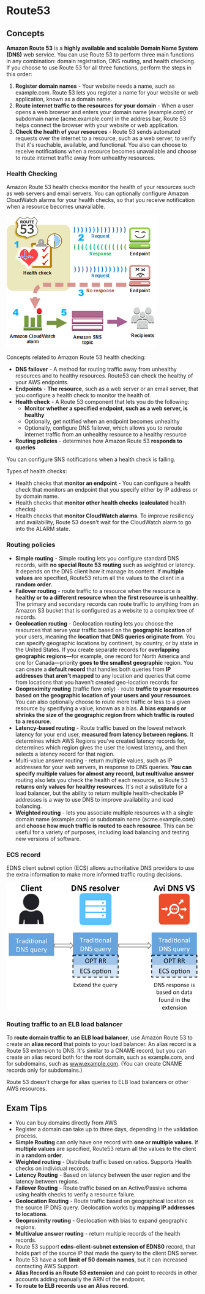 # Route53
## Concepts

**Amazon Route 53** is a **highly available and scalable Domain Name System (DNS)** web service. You can use Route 53 to perform three main functions in any combination: domain registration, DNS routing, and health checking. If you choose to use Route 53 for all three functions, perform the steps in this order:
1. **Register domain names** - Your website needs a name, such as example.com. Route 53 lets you register a name for your website or web application, known as a domain name.
2. **Route internet traffic to the resources for your domain** - When a user opens a web browser and enters your domain name (example.com) or subdomain name (acme.example.com) in the address bar, Route 53 helps connect the browser with your website or web application.
3. **Check the health of your resources** - Route 53 sends automated requests over the internet to a resource, such as a web server, to verify that it's reachable, available, and functional. You also can choose to receive notifications when a resource becomes unavailable and choose to route internet traffic away from unhealthy resources.

### Health Checking

Amazon Route 53 health checks monitor the health of your resources such as web servers and email servers. You can optionally configure Amazon CloudWatch alarms for your health checks, so that you receive notification when a resource becomes unavailable.

![Health Check](how-health-checks-work.png)

Concepts related to Amazon Route 53 health checking:
* **DNS failover** - A method for routing traffic away from unhealthy resources and to healthy resources. Route53 can check the healthy of your AWS endpoints.
* **Endpoints** - **The resource**, such as a web server or an email server, that you configure a health check to monitor the health of.
* **Health check** - A Route 53 component that lets you do the following:
  * **Monitor whether a specified endpoint, such as a web server, is healthy**
  * Optionally, get notified when an endpoint becomes unhealthy
  * Optionally, configure DNS failover, which allows you to reroute internet traffic from an unhealthy resource to a healthy resource
* **Routing policies** - determines how Amazon Route 53 **responds to queries**

You can configure SNS notifications when a health check is failing.

Types of health checks:
* Health checks that **monitor an endpoint** - You can configure a health check that monitors an endpoint that you specify either by IP address or by domain name. 
* Health checks that **monitor other health checks** (**calculated** health checks)
* Health checks that **monitor CloudWatch alarms**. To improve resiliency and availability, Route 53 doesn't wait for the CloudWatch alarm to go into the ALARM state. 

### Routing policies
* **Simple routing** - Simple routing lets you configure standard DNS records, with **no special Route 53 routing** such as weighted or latency. It depends on the DNS client how it manage its content. If **multiple values** are specified, Route53 return all the values to the client in a **random order**. 
* **Failover routing** - route traffic to a resource when the resource is **healthy or to a different resource when the first resource is unhealthy**. The primary and secondary records can route traffic to anything from an Amazon S3 bucket that is configured as a website to a complex tree of records.
* **Geolocation routing** - Geolocation routing lets you choose the resources that serve your traffic based on the **geographic location** of your users, meaning the **location that DNS queries originate from**. You can specify geographic locations by continent, by country, or by state in the United States. If you create separate records for **overlapping geographic regions**—for example, one record for North America and one for Canada—priority **goes to the smallest geographic** region. You can create a **default record** that handles both queries from **IP addresses that aren't mapped** to any location and queries that come from locations that you haven't created geo-location records for
* **Geoproximity routing** (traffic flow only) - route **traffic to your resources based on the geographic location of your users and your resources**. You can also optionally choose to route more traffic or less to a given resource by specifying a value, known as a bias. **A bias expands or shrinks the size of the geographic region from which traffic is routed to a resource**.
* **Latency-based routing** - Route traffic based on the lowest network latency for your end user, **measured from latency between regions**. It determines which AWS Regions you've created latency records for, determines which region gives the user the lowest latency, and then selects a latency record for that region.
* Multi-value answer routing - return multiple values, such as IP addresses for your web servers, in response to DNS queries. **You can specify multiple values for almost any record, but multivalue answer** routing also lets you check the health of each resource, so Route 53 **returns only values for healthy resources**. It's not a substitute for a load balancer, but the ability to return multiple health-checkable IP addresses is a way to use DNS to improve availability and load balancing.
* **Weighted routing** - lets you associate multiple resources with a single domain name (example.com) or subdomain name (acme.example.com) and **choose how much traffic is routed to each resource**. This can be useful for a variety of purposes, including load balancing and testing new versions of software.

### ECS record
EDNS client subnet option (ECS) allows authoritative DNS providers to use the extra information to make more informed traffic routing decisions.

![ECS](./ECS%20record.png)


### Routing traffic to an ELB load balancer

To **route domain traffic to an ELB load balancer**, use Amazon Route 53 to create an **alias record** that points to your load balancer. An alias record is a Route 53 extension to DNS. It's similar to a CNAME record, but you can create an alias record both for the root domain, such as example.com, and for subdomains, such as www.example.com. (You can create CNAME records only for subdomains.)

Route 53 doesn't charge for alias queries to ELB load balancers or other AWS resources.

## Exam Tips
* You can buy domains directly from AWS
* Register a domain can take up to three days, depending in the validation process. 
* **Simple Routing** can only have one record with **one or multiple values**. If **multiple values** are specified, Route53 return all the values to the client in a **random order**. 
* **Weighted routing** - Distribute traffic based on ratios. Supports Health checks on individual records.
* **Latency Routing** - Based on latency between the user region and the latency between regions. 
* **Failover Routing** - Route traffic based on an Active/Passive schema using health checks to verify a resource failure. 
* **Geolocation Routing** - Route traffic based on geographical location os the source IP DNS query. Geolocation works by **mapping IP addresses to locations**. 
* **Geoproximity routing** - Geolocation with bias to expand geographic regions.
* **Multivalue answer routing** - return multiple records of the health records.
* Route 53 support **edns-client-subnet extension of EDNS0** record, that holds part of the source IP that made the query to the client DNS server.
* Route 53 have a soft **limit of 50 domain names**, but it can increased contacting AWS Support.
* **Alias Record is an Route 53 extension** and can point to records in other accounts adding manually the ARN of the endpoint.
* **To route to ELB records use an Alias record**.